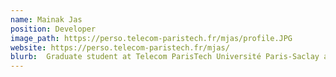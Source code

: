 ```yaml
---
name: Mainak Jas
position: Developer
image_path: https://perso.telecom-paristech.fr/mjas/profile.JPG
website: https://perso.telecom-paristech.fr/mjas/
blurb:  Graduate student at Telecom ParisTech Université Paris-Saclay and specializes in denoising and modeling MEG signals.
---
```

